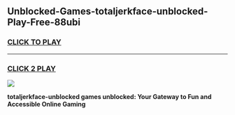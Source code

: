 
## Unblocked-Games-totaljerkface-unblocked-Play-Free-88ubi
<h3>
<a href="https://premium76.site?title=totaljerkface-unblocked&ref=18A1">CLICK TO PLAY</a></h3>
<hr>

<h3>
<a href="https://premium76.site?title=totaljerkface-unblocked&ref=18A1">CLICK 2 PLAY</a>
  
</h3>

<a href="https://premium76.site?title=totaljerkface-unblocked&ref=18A1"><img src="https://clearcache.store/games.png"></a>


**totaljerkface-unblocked games unblocked: Your Gateway to Fun and Accessible Online Gaming**
